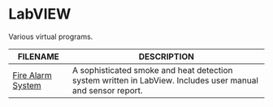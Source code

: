 # LabVIEW
Various virtual programs.

| FILENAME       | DESCRIPTION |
|----------------|-------------|
| [Fire Alarm System](https://github.com/BroadbentT/Project-FireAlarm2) | A sophisticated smoke and heat detection system written in LabView. Includes user manual and sensor report. |

